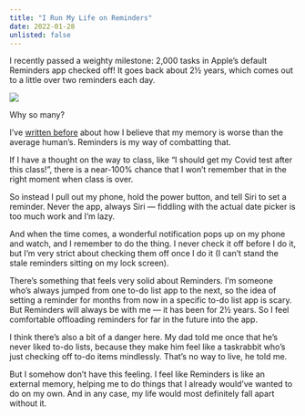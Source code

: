 ```yaml
---
title: "I Run My Life on Reminders"
date: 2022-01-28
unlisted: false
---
```


I recently passed a weighty milestone: 2,000 tasks in Apple’s default Reminders app checked off! It goes back about 2½ years, which comes out to a little over two reminders each day.

![](/posts/reminders/IMG_BA100E863559-1.jpeg)

Why so many?

I’ve [written before](https://benborgers.com/posts/2022-01-18/#my-brain-wants-to-close-the-loop) about how I believe that my memory is worse than the average human’s. Reminders is my way of combatting that.

If I have a thought on the way to class, like “I should get my Covid test after this class!”, there is a near-100% chance that I won’t remember that in the right moment when class is over.

So instead I pull out my phone, hold the power button, and tell Siri to set a reminder. Never the app, always Siri — fiddling with the actual date picker is too much work and I’m lazy.

And when the time comes, a wonderful notification pops up on my phone and watch, and I remember to do the thing. I never check it off before I do it, but I’m very strict about checking them off once I do it (I can’t stand the stale reminders sitting on my lock screen).

There’s something that feels very solid about Reminders. I’m someone who’s always jumped from one to-do list app to the next, so the idea of setting a reminder for months from now in a specific to-do list app is scary. But Reminders will always be with me — it has been for 2½ years. So I feel comfortable offloading reminders for far in the future into the app.

I think there’s also a bit of a danger here. My dad told me once that he’s never liked to-do lists, because they make him feel like a taskrabbit who’s just checking off to-do items mindlessly. That’s no way to live, he told me.

But I somehow don’t have this feeling. I feel like Reminders is like an external memory, helping me to do things that I already would’ve wanted to do on my own. And in any case, my life would most definitely fall apart without it.
